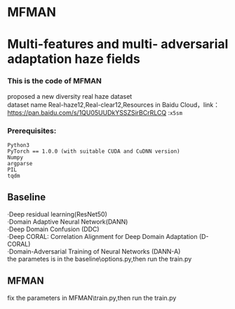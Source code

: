 # MFMAN
# Multi-features and multi- adversarial adaptation haze fields<br>
### This is the code of MFMAN<br>
proposed a new diversity real haze dataset<br>
dataset name Real-haze12,Real-clear12,Resources in Baidu Cloud，link：https://pan.baidu.com/s/1QU05UUDkYSSZSirBCrRLCQ :`x5sm`<br>
### Prerequisites:<br>
    Python3
    PyTorch == 1.0.0 (with suitable CUDA and CuDNN version)
    Numpy
    argparse
    PIL
    tqdm
## Baseline
·Deep residual learning(ResNet50)<br>
·Domain Adaptive Neural Network(DANN)<br>
·Deep Domain Confusion (DDC)<br>
·Deep CORAL: Correlation Alignment for Deep Domain Adaptation (D-CORAL)<br>
·Domain-Adversarial Training of Neural Networks (DANN-A) <br>
the parametes is in the baseline\options.py,then run the train.py
## MFMAN
fix the parameters in MFMAN\train.py,then run the train.py

